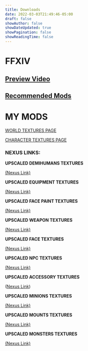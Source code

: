 ```yaml
---
title: Downloads
date: 2022-03-03T21:49:46-05:00
draft: false
showAuthor: false
showDateUpdated: true
showPagination: false
showReadingTime: false
---
```

# **FFXIV**

## [Preview Video](https://www.youtube.com/watch?v=fSO48HBqFyA)

## [Recommended Mods](https://kartoffels.club/posts/2022-05-15-recommend-ffxiv-texture-mods/)

# MY MODS

[W﻿ORLD TEXTURES PAGE](https://www.kartoffels.club/posts/2022-05-17-upscaled-world-textures/)

[C﻿HARACTER TEXTURES PAGE](https://www.kartoffels.club/posts/2023-01-05-upscaled-character-textures/)



### N﻿EXUS LINKS:

**UPSCALED DEMIHUMANS TEXTURES**

[(Nexus Link)](https://www.nexusmods.com/finalfantasy14/mods/1570)

[](https://www.nexusmods.com/finalfantasy14/mods/1570)**UPSCALED EQUIPMENT TEXTURES**

[(Nexus Link)](https://www.nexusmods.com/finalfantasy14/mods/1442)

[](https://www.nexusmods.com/finalfantasy14/mods/1584)**UPSCALED FACE PAINT TEXTURES**

[(Nexus Link)](https://www.nexusmods.com/finalfantasy14/mods/1204)

[](https://www.nexusmods.com/finalfantasy14/mods/1204)**UPSCALED WEAPON TEXTURES**

[(Nexus Link)](https://www.nexusmods.com/finalfantasy14/mods/1479)

[](https://www.nexusmods.com/finalfantasy14/mods/1479)**UPSCALED FACE TEXTURES**

[(Nexus Link)](https://www.nexusmods.com/finalfantasy14/mods/1584)

[](https://www.nexusmods.com/finalfantasy14/mods/1584)**UPSCALED NPC TEXTURES**

[(Nexus Link)](https://www.nexusmods.com/finalfantasy14/mods/1507)

**UPSCALED ACCESSORY TEXTURES**

([Nexus Link](https://www.nexusmods.com/finalfantasy14/mods/1610/))

[](https://www.nexusmods.com/finalfantasy14/mods/1570)**UPSCALED MINIONS TEXTURES**

[(Nexus Link)](https://www.nexusmods.com/finalfantasy14/mods/1621)

[](https://www.nexusmods.com/finalfantasy14/mods/1570)**UPSCALED MOUNTS TEXTURES**

[(Nexus Link)](https://www.nexusmods.com/finalfantasy14/mods/1622)

[](https://www.nexusmods.com/finalfantasy14/mods/1570)**UPSCALED MONSTERS TEXTURES**

[(Nexus Link)](https://www.nexusmods.com/finalfantasy14/mods/1623)
